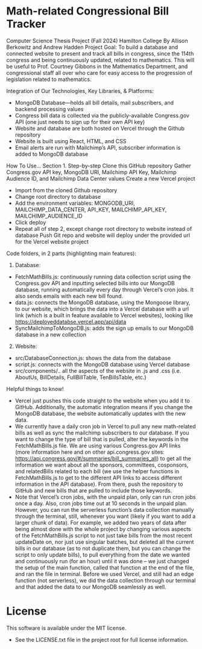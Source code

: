 # Math-related Congressional Bill Tracker
Computer Science Thesis Project (Fall 2024) Hamilton College
By Allison Berkowitz and Andrew Hadden
Project Goal: To build a database and connected website to present and track all bills in congress, since the 114th congress and being continuously updated, related to mathematics. This will be useful to Prof. Courtney Gibbons in the Mathematics Department, and congressional staff all over who care for easy access to the progression of legislation related to mathematics.

Integration of Our Technologies, Key Libraries, & Platforms:
- MongoDB Database—holds all bill details, mail subscribers, and backend processing values
- Congress bill data is collected via the publicly-available Congress.gov API (one just needs to sign up for their own API key)
- Website and database are both hosted on Vercel through the Github repository
- Website is built using React, HTML, and CSS
- Email alerts are run with Mailchimp’s API, subscriber information is added to MongoDB database

How To Use…
Section 1. Step-by-step
Clone this GitHub repository
Gather Congress.gov API key, MongoDB URI, Mailchimp API Key, Mailchimp Audience ID, and Mailchimp Data Center values
Create a new Vercel project
* Import from the cloned Github repository
* Change root directory to database
* Add the environment variables: MONGODB_URI, MAILCHIMP_DATA_CENTER, API_KEY, MAILCHIMP_API_KEY, MAILCHIMP_AUDIENCE_ID
* Click deploy
* Repeat all of step 2, except change root directory to website instead of database
Push Git repo and website will deploy under the provided url for the Vercel website project

Code folders, in 2 parts (highlighting main features):
1. Database:
 * FetchMathBills.js: continuously running data collection script using the Congress.gov API and inputting selected bills into our MongoDB database, running automatically every day through Vercel’s cron jobs. It also sends emails with each new bill found.
 * data.js: connects the MongoDB database, using the Mongoose library, to our website, which brings the data into a Vercel database with a url link (which is a built in feature available to Vercel websites), looking like https://deployeddatabse.vercel.app/api/data  
 * SyncMailchimpToMongoDB.js: adds the sign up emails to our MongoDB database in a new collection

2. Website:
 * src/DatabaseConnection.js: shows the data from the database
 * script.js: connects with the MongoDB database using Vercel database
 * src/components/.. all the aspects of the website in .js and .css (i.e. AboutUs, BillDetails, FullBillTable, TenBillsTable, etc.)

Helpful things to know!
* Vercel just pushes this code straight to the website when you add it to GitHub. Additionally, the automatic integration means if you change the MongoDB database, the website automatically updates with the new data.
* We currently have a daily cron job in Vercel to pull any new math-related bills as well as sync the mailchimp subscribers to our database. If you want to change the type of bill that is pulled, alter the keywords in the FetchMathBills.js file. We are using various Congress.gov API links (more information here and on other api.congress.gov sites: https://api.congress.gov/#/summaries/bill_summaries_all) to get all the information we want about all the sponsors, committees, cosponsors, and relatedBills related to each bill (we use the helper functions in FetchMathBills.js to get to the different API links to access different information in the API database). From there, push the repository to GitHub and new bills that are pulled to include those keywords. 
* Note that Vercel’s cron jobs, with the unpaid plan, only can run cron jobs once a day. Also, cron jobs time out at 10 seconds in the unpaid plan. However, you can run the serverless function’s data collection manually through the terminal, still, whenever you want (likely if you want to add a larger chunk of data). For example, we added two years of data after being almost done with the whole project by changing various aspects of the FetchMathBills.js script to not just take bills from the most recent updateDate on, nor just use singular batches, but deleted all the current bills in our database (as to not duplicate them, but you can change the script to only update bills), to pull everything from the date we wanted and continuously run (for an hour) until it was done – we just changed the setup of the main function, called that function at the end of the file, and ran the file in terminal. Before we used Vercel, and still had an edge function (not serverless), we did the data collection through our terminal and that added the data to our MongoDB seamlessly as well.

# License
This software is available under the MIT license.
* See the LICENSE.txt file in the project root for full license information.
